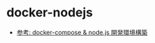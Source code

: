 # docker-nodejs

- [参考: docker-compose & node.js 開発環境構築](https://zenn.dev/takeo/articles/8c06f2420c328c)
